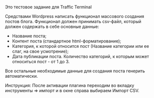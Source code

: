 Это тестовое задание для Traffic Terminal

Средствами Wordpress написать функционал массового создания постов блога.
Функционал должен принимать csv-файл, который должен содержать в себе
основные данные:
- Название поста;
- Контент поста (стандартное html-форматирование);
- Категория, к которой относится пост (Название категории или ее слаг, на свое
  усмотрение);
- Дата публикации поста.
  Количество категорий, к которым может относиться пост - от 1 до 3.
  
Все остальные необходимые данные для создания поста генерить
автоматически.

Инструкция:
После активации плагина переходим во вкладку инструменты => импорт
и в окне справа выбираем Импорт CSV.